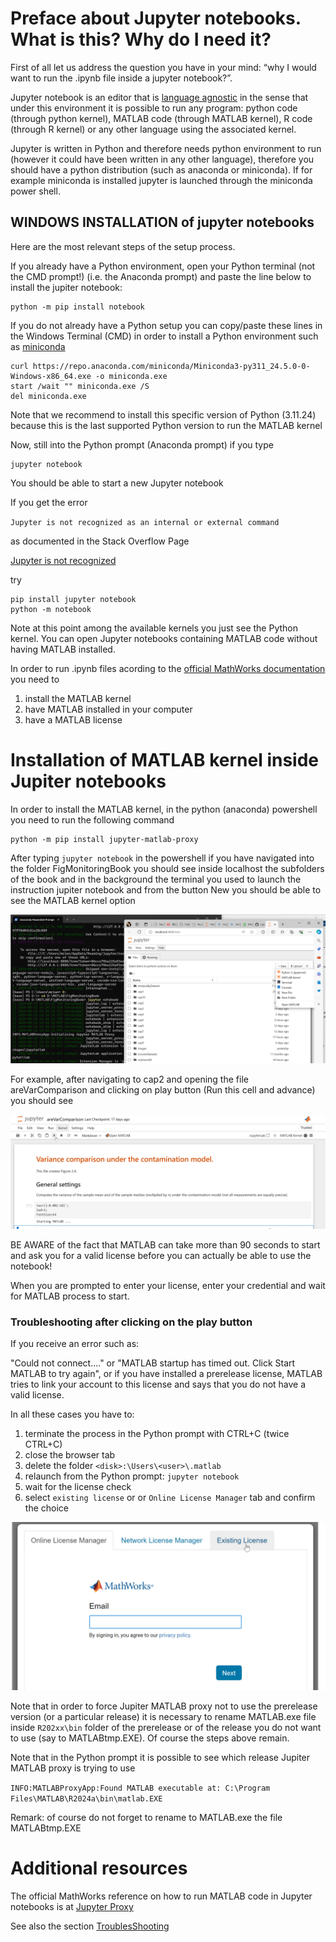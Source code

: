# Preface about Jupyter notebooks. What is this? Why do I need it?

 First of all let us address the question you have in your mind: “why I would want to run the .ipynb file inside a jupyter notebook?”.

Jupyter notebook is an editor that is [language agnostic](https://en.wikipedia.org/wiki/Language-agnostic) in the sense that under this environment it is possible to run any program: python code (through python kernel), MATLAB code (through MATLAB kernel), R code (through R kernel)  or any other language using the associated kernel.

Jupyter is written in Python and therefore needs python environment to run (however it could have been written in any other language), therefore you should have a python distribution (such as anaconda or miniconda). If for example miniconda is installed jupyter is launched through the miniconda power shell.


## WINDOWS INSTALLATION of jupyter notebooks

Here are the most relevant steps of the setup process.

If you already have a Python environment, open your Python terminal (not the CMD prompt!) (i.e. the Anaconda prompt) and paste the line below to install the jupiter notebook:

```
python -m pip install notebook
```

If you do not already have a Python setup you can copy/paste these lines in the Windows Terminal (CMD) in order to install a Python environment such as [miniconda](https://docs.anaconda.com/miniconda/#quick-command-line-install)

```
curl https://repo.anaconda.com/miniconda/Miniconda3-py311_24.5.0-0-Windows-x86_64.exe -o miniconda.exe
start /wait "" miniconda.exe /S
del miniconda.exe
```

Note that we recommend to install this specific version of Python  (3.11.24) because this 
is the last supported Python version to run the MATLAB kernel 


Now, still into the Python prompt (Anaconda prompt) if you type 

```
jupyter notebook
```

You should be able to start a new Jupyter notebook

If you get the error

`Jupyter is not recognized as an internal or external command`

as documented in the Stack Overflow Page

[Jupyter is not recognized](https://stackoverflow.com/questions/52287117/jupyter-is-not-recognized-as-an-internal-or-external-command)

try
```
pip install jupyter notebook 
python -m notebook 
```
Note at this point among the available kernels you just see the Python kernel.
You can open Jupyter notebooks containing MATLAB code without having MATLAB installed.

In order to run .ipynb files acording to the [official MathWorks documentation](https://github.com/mathworks/jupyter-matlab-proxy/blob/main/README.md) you need to 
1. install the MATLAB kernel 
2. have MATLAB installed in your computer
3. have a MATLAB license  

# Installation of MATLAB kernel inside Jupiter notebooks

In order to install the MATLAB kernel, in the python (anaconda) powershell you need to run the following command

```
python -m pip install jupyter-matlab-proxy
```

After typing `jupyter notebook` in the powershell if you have navigated into the folder FigMonitoringBook you should see inside localhost the subfolders of the book and in the background the terminal you used to launch the instruction jupiter notebook and from the button New you should be able to see the MATLAB kernel option


![](./images/jupyter.jpg)


For example, after navigating to cap2 and opening the file areVarComparison and clicking on play button (Run this cell and advance) you should see

![](./images/jupyterStart.jpg)

BE AWARE of the fact that MATLAB can take more than 90 seconds to start and ask you for a valid license before you can actually be able to use the notebook!


When you are prompted to enter your license, enter your credential and wait for MATLAB process to start.


### Troubleshooting after clicking on the play button


If you receive an error such as:

"Could not connect...." or
"MATLAB startup has timed out. Click Start MATLAB to try again",
or if you have installed a prerelease license, MATLAB tries to link your account to this license and says that you do not have a valid license.

In all these cases you have to:
1. terminate the process in the Python prompt with  CTRL+C (twice CTRL+C)
2. close the browser tab
3. delete the folder `<disk>:\Users\<user>\.matlab`
4. relaunch from the Python prompt: `jupyter notebook`
5. wait for the license check 
6. select `existing license` or or `Online License Manager` tab and confirm the choice 

![](./images/ExistingLicence.jpg)

Note that in order to force Jupiter MATLAB proxy not to use the prerelease version (or a particular release) it is necessary to rename MATLAB.exe file inside `R202xx\bin` folder of the prerelease or of the release you do not want to use (say to MATLABtmp.EXE). Of course the steps above remain.

Note that in the Python prompt it is possible to see which release Jupiter MATLAB proxy is trying to use

`INFO:MATLABProxyApp:Found MATLAB executable at: C:\Program Files\MATLAB\R2024a\bin\matlab.EXE`

Remark: of course do not forget to rename to MATLAB.exe the file MATLABtmp.EXE


#  Additional resources 

The official MathWorks reference on how to run  MATLAB code in Jupyter notebooks is at [Jupyter Proxy](https://github.com/mathworks/jupyter-matlab-proxy/blob/main/README.md)

See also the section [TroublesShooting](https://github.com/mathworks/jupyter-matlab-proxy/blob/main/troubleshooting/troubleshooting.md) 

